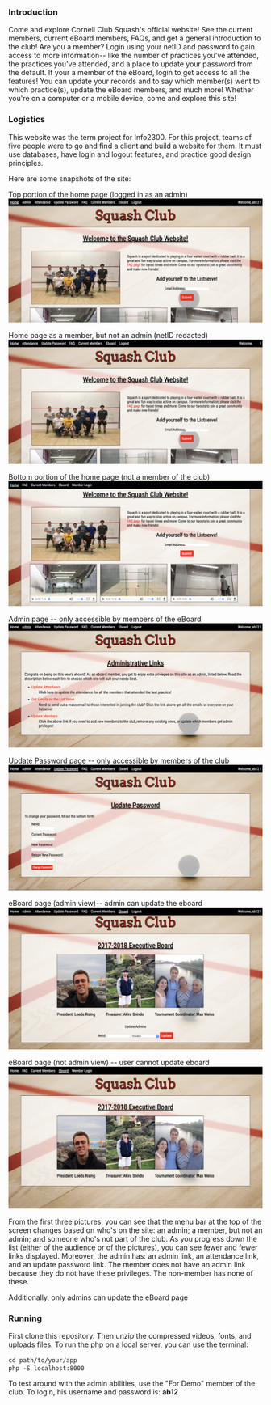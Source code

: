 ### Introduction ###

Come and explore Cornell Club Squash's official website! See the current members,
current eBoard members, FAQs, and get a general introduction to the club! Are you
a member? Login using your netID and password to gain access to more information--
like the number of practices you've attended, the practices you've attended, and
a place to update your password from the default. If your a member of the eBoard,
login to get access to all the features! You can update your records and to
say which member(s) went to which practice(s), update the eBoard members, and much
more! Whether you're on a computer or a mobile device, come and explore this site!

### Logistics ###
This website was the term project for Info2300. For this project, teams of five people were to go and find a client and build a website for them. It must use databases, have login and logout features, and practice good design principles.

Here are some snapshots of the site:

Top portion of the home page (logged in as an admin)
![](readme_imgs/home.png)

Home page as a member, but not an admin (netID redacted)
![](readme_imgs/member.png)

Bottom portion of the home page (not a member of the club)
![](readme_imgs/not_admin.png)

Admin page -- only accessible by members of the eBoard
![](readme_imgs/admin.png)

Update Password page -- only accessible by members of the club
![](readme_imgs/update_password.png)

eBoard page (admin view)-- admin can update the eboard
![](readme_imgs/eboard_admin.png)

eBoard page (not admin view) -- user cannot update eboard
![](readme_imgs/eboard.png)


From the first three pictures, you can see that the menu bar at the top of the screen changes based on who's on the site: an admin; a member, but not an admin; and someone who's not part of the club. As you progress down the list (either of the audience or of the pictures), you can see fewer and fewer links displayed. Moreover, the admin has: an admin link, an attendance link, and an update password link. The member does not have an admin link because they do not have these privileges. The non-member has none of these.

Additionally, only admins can update the eBoard page


### Running ###
First clone this repository. Then unzip the compressed videos, fonts, and uploads files. To run the php on a local server, you can use the terminal:
```
cd path/to/your/app
php -S localhost:8000
```

To test around with the admin abilities, use the "For Demo" member of the club. To login, his username and password is: **ab12**
